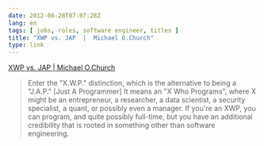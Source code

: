 ```yaml
---
date: 2012-08-28T07:07:28Z
lang: en
tags: [ jobs, roles, software engineer, titles ]
title: "XWP vs. JAP  |  Michael O.Church"
type: link
---
```


[XWP vs. JAP  |  Michael
O.Church](http://michaelochurch.wordpress.com/2012/08/26/xwp-vs-jap/)

> Enter the "X.W.P." distinction, which is the alternative to being a
> "J.A.P." \[Just A Programmer\] It means an "X Who Programs", where X
> might be an entrepreneur, a researcher, a data scientist, a security
> specialist, a quant, or possibly even a manager. If you're an XWP, you
> can program, and quite possibly full-time, but you have an additional
> credibility that is rooted in something other than software
> engineering.

